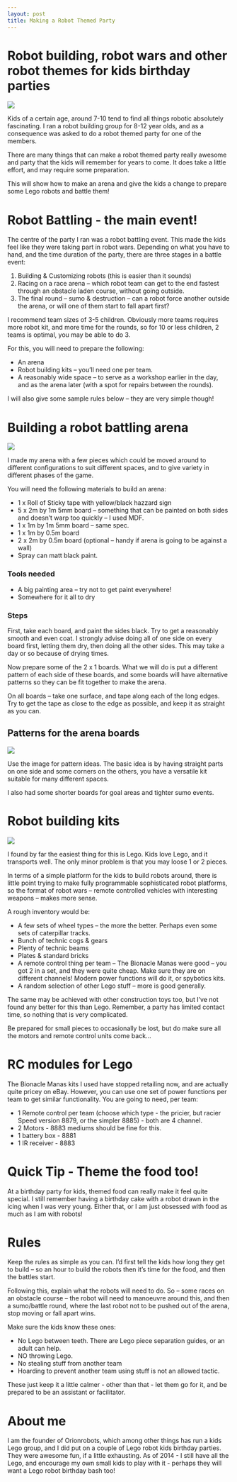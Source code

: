```yaml
---
layout: post
title: Making a Robot Themed Party
---
```

# Robot building, robot wars and other robot themes for kids birthday parties

![](/galleries/2011-01-11-making-a-robot-themed-party/-robots-preparing-to-battle.jpg)

Kids of a certain age, around 7-10 tend to find all things robotic absolutely fascinating. I ran a robot building group for 8-12 year olds, and as a consequence was asked to do a robot themed party for one of the members.

There are many things that can make a robot themed party really awesome and party that the kids will remember for years to come. It does take a little effort, and may require some preparation.

This will show how to make an arena and give the kids a change to prepare some Lego robots and battle them!

# Robot Battling - the main event!

The centre of the party I ran was a robot battling event. This made the kids feel like they were taking part in robot wars. Depending on what you have to hand, and the time duration of the party, there are three stages in a battle event:

1. Building & Customizing robots (this is easier than it sounds)
2. Racing on a race arena – which robot team can get to the end fastest through an obstacle laden course, without going outside.
3. The final round – sumo & destruction – can a robot force another outside the arena, or will one of them start to fall apart first?

I recommend team sizes of 3-5 children. Obviously more teams requires more robot kit, and more time for the rounds, so for 10 or less children, 2 teams is optimal, you may be able to do 3.

For this, you will need to prepare the following:

* An arena
* Robot building kits – you’ll need one per team.
* A reasonably wide space – to serve as a workshop earlier in the day, and as the arena later (with a spot for repairs between the rounds).

I will also give some sample rules below – they are very simple though!

# Building a robot battling arena

![](/galleries/2011-01-11-making-a-robot-themed-party/-robot-battle-party-arena.jpg)

I made my arena with a few pieces which could be moved around to different configurations to suit different spaces, and to give variety in different phases of the game.

You will need the following materials to build an arena:

* 1 x Roll of Sticky tape with yellow/black hazzard sign
* 5 x 2m by 1m 5mm board – something that can be painted on both sides and doesn’t warp too quickly – I used MDF.
* 1 x 1m by 1m 5mm board – same spec.
* 1 x 1m by 0.5m board
* 2 x 2m by 0.5m board (optional – handy if arena is going to be against a wall)
* Spray can matt black paint.

### Tools needed

* A big painting area – try not to get paint everywhere!
* Somewhere for it all to dry

### Steps

First, take each board, and paint the sides black. Try to get a reasonably smooth and even coat. I strongly advise doing all of one side on every board first, letting them dry, then doing all the other sides. This may take a day or so because of drying times.

Now prepare some of the 2 x 1 boards. What we will do is put a different pattern of each side of these boards, and some boards will have alternative patterns so they can be fit together to make the arena.

On all boards – take one surface, and tape along each of the long edges. Try to get the tape as close to the edge as possible, and keep it as straight as you can.

## Patterns for the arena boards

![](/galleries/2011-01-11-making-a-robot-themed-party/-patterns-for-the-arena-boards.jpg)

Use the image for pattern ideas. The basic idea is by having straight parts on one side and some corners on the others, you have a versatile kit suitable for many different spaces.

I also had some shorter boards for goal areas and tighter sumo events.

# Robot building kits

![](/galleries/2011-01-11-making-a-robot-themed-party/-lego-robot-from-event.jpg)

I found by far the easiest thing for this is Lego. Kids love Lego, and it transports well. The only minor problem is that you may loose 1 or 2 pieces.

In terms of a simple platform for the kids to build robots around, there is little point trying to make fully programmable sophisticated robot platforms, so the format of robot wars – remote controlled vehicles with interesting weapons – makes more sense.

A rough inventory would be:
* A few sets of wheel types – the more the better. Perhaps even some sets of caterpillar tracks.
* Bunch of technic cogs & gears
* Plenty of technic beams
* Plates & standard bricks
* A remote control thing per team – The Bionacle Manas were good – you got 2 in a set, and they were quite cheap. Make sure they are on different channels! Modern power functions will do it, or spybotics kits.
* A random selection of other Lego stuff – more is good generally.

The same may be achieved with other construction toys too, but I’ve not found any better for this than Lego. Remember, a party has limited contact time, so nothing that is very complicated.

Be prepared for small pieces to occasionally be lost, but do make sure all the motors and remote control units come back...

# RC modules for Lego

The Bionacle Manas kits I used have stopped retailing now, and are actually quite pricey on eBay. However, you can use one set of power functions per team to get similar functionality.
You are going to need, per team:

* 1 Remote control per team (choose which type - the pricier, but racier Speed version 8879, or the simpler 8885) - both are 4 channel.
* 2 Motors - 8883 mediums should be fine for this.
* 1 battery box - 8881
* 1 IR receiver - 8883

# Quick Tip - Theme the food too!

At a birthday party for kids, themed food can really make it feel quite special. I still remember having a birthday cake with a robot drawn in the icing when I was very young. Either that, or I am just obsessed with food as much as I am with robots! 

# Rules

Keep the rules as simple as you can. I’d first tell the kids how long they get to build – so an hour to build the robots then it’s time for the food, and then the battles start.

Following this, explain what the robots will need to do. So – some races on an obstacle course – the robot will need to manoeuvre around this, and then a sumo/battle round, where the last robot not to be pushed out of the arena, stop moving or fall apart wins.

Make sure the kids know these ones:

* No Lego between teeth. There are Lego piece separation guides, or an adult can help.
* NO throwing Lego.
* No stealing stuff from another team
* Hoarding to prevent another team using stuff is not an allowed tactic.

These just keep it a little calmer - other than that - let them go for it, and be prepared to be an assistant or facilitator.
 
# About me

I am the founder of Orionrobots, which among other things has run a kids Lego group, and I did put on a couple of Lego robot kids birthday parties. They were awesome fun, if a little exhausting. As of 2014 - I still have all the Lego, and encourage my own small kids to play with it - perhaps they will want a Lego robot birthday bash too!
